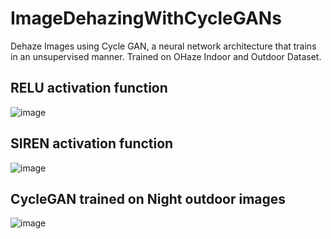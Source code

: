 # ImageDehazingWithCycleGANs
Dehaze Images using Cycle GAN, a neural network architecture that trains in an unsupervised manner. Trained on OHaze Indoor and Outdoor Dataset.

## RELU activation function
![image](https://user-images.githubusercontent.com/50396375/116775139-e5076380-aa7e-11eb-8ba9-370c6a8b965d.png)

## SIREN activation function
![image](https://user-images.githubusercontent.com/50396375/116775159-00726e80-aa7f-11eb-985c-976d9ca71704.png)

## CycleGAN trained on Night outdoor images
![image](https://user-images.githubusercontent.com/50396375/116775165-08321300-aa7f-11eb-9352-600d5e3f1b13.png)
